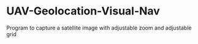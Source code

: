 # UAV-Geolocation-Visual-Nav
Program to capture a satellite image with adjustable zoom and adjustable grid
